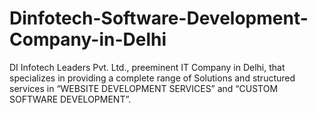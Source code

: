 # Dinfotech-Software-Development-Company-in-Delhi
DI Infotech Leaders Pvt. Ltd., preeminent IT Company in Delhi, that specializes in providing a complete range of Solutions and structured services in “WEBSITE DEVELOPMENT SERVICES” and “CUSTOM SOFTWARE DEVELOPMENT”. 

